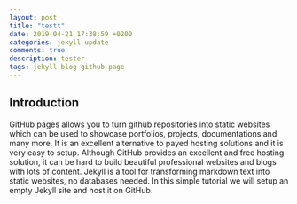 ```yaml
---
layout: post
title: "testt"
date: 2019-04-21 17:38:59 +0200
categories: jekyll update
comments: true
description: tester
tags: jekyll blog github-page
---
```




## Introduction

GitHub pages allows you to turn github repositories into static websites which can be used to showcase portfolios, projects, documentations and many more.  It is an excellent alternative to payed hosting solutions and it is very easy to setup. Although GitHub provides an excellent and free hosting solution, it can be hard to build beautiful professional websites and blogs with lots of content.  Jekyll is a tool for transforming markdown text into static websites, no databases needed. In this simple tutorial we will setup an empty Jekyll site and host it on GitHub. 


 

